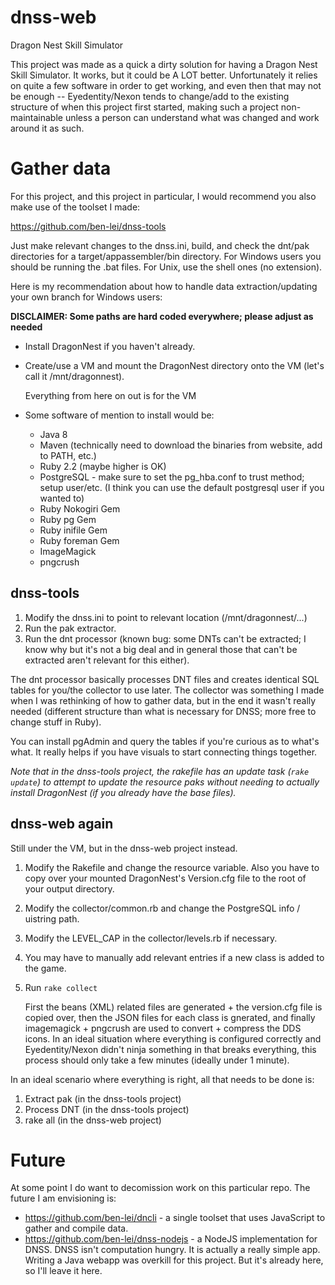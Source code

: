 # dnss-web
Dragon Nest Skill Simulator

This project was made as a quick a dirty solution for having a Dragon Nest Skill Simulator.
It works, but it could be A LOT better. Unfortunately it relies on quite a few software in
order to get working, and even then that may not be enough -- Eyedentity/Nexon tends to change/add
to the existing structure of when this project first started, making such a project non-maintainable
unless a person can understand what was changed and work around it as such.

# Gather data

For this project, and this project in particular, I would recommend you also make use of the toolset I made:

  <https://github.com/ben-lei/dnss-tools>

Just make relevant changes to the dnss.ini, build, and check the dnt/pak directories for a target/appassembler/bin directory.
For Windows users you should be running the .bat files. For Unix, use the shell ones (no extension).

Here is my recommendation about how to handle data extraction/updating your own branch for Windows users:

**DISCLAIMER: Some paths are hard coded everywhere; please adjust as needed**

- Install DragonNest if you haven't already.
- Create/use a VM and mount the DragonNest directory onto the VM (let's call it /mnt/dragonnest).
   
   Everything from here on out is for the VM
- Some software of mention to install would be:
   - Java 8
   - Maven (technically need to download the binaries from website, add to PATH, etc.)
   - Ruby 2.2 (maybe higher is OK)
   - PostgreSQL - make sure to set the pg_hba.conf to trust method; setup user/etc. (I think you can use the default postgresql user if you wanted to)
   - Ruby Nokogiri Gem
   - Ruby pg Gem
   - Ruby inifile Gem
   - Ruby foreman Gem
   - ImageMagick
   - pngcrush

## dnss-tools
1. Modify the dnss.ini to point to relevant location (/mnt/dragonnest/...)
1. Run the pak extractor.
1. Run the dnt processor (known bug: some DNTs can't be extracted; I know why but it's not a big deal and in general those that can't be extracted aren't relevant for this either).

  The dnt processor basically processes DNT files and creates identical SQL tables for you/the collector to use later. The collector was something I made when I was rethinking of how to gather data, but in the end it wasn't really needed (different structure than what is necessary for DNSS; more free to change stuff in Ruby).
   
  You can install pgAdmin and query the tables if you're curious as to what's what. It really helps if you have visuals to start connecting things together.

*Note that in the dnss-tools project, the rakefile has an update task (`rake update`) to attempt to update the resource
paks without needing to actually install DragonNest (if you already have the base files).*

## dnss-web again
Still under the VM, but in the dnss-web project instead.

  1. Modify the Rakefile and change the resource variable. Also you have to copy over your mounted DragonNest's Version.cfg file to the root of your output directory.
  1. Modify the collector/common.rb and change the PostgreSQL info / uistring path.
  1. Modify the LEVEL_CAP in the collector/levels.rb if necessary.
  1. You may have to manually add relevant entries if a new class is added to the game.
  1. Run `rake collect`
  
     First the beans (XML) related files are generated + the version.cfg file is copied over, then the JSON files for each class is gnerated, and finally imagemagick + pngcrush are used to convert + compress the DDS icons. In an ideal situation where everything is configured correctly and Eyedentity/Nexon didn't ninja something in that breaks everything, this process should only take a few minutes (ideally under 1 minute).
     
In an ideal scenario where everything is right, all that needs to be done is:
  1. Extract pak (in the dnss-tools project)
  2. Process DNT (in the dnss-tools project)
  3. rake all (in the dnss-web project)

# Future
At some point I do want to decomission work on this particular repo. The future I am envisioning is:
 - <https://github.com/ben-lei/dncli> - a single toolset that uses JavaScript to gather and compile data.
 - <https://github.com/ben-lei/dnss-nodejs> - a NodeJS implementation for DNSS. DNSS isn't computation hungry. It is actually a really simple app. Writing a Java webapp was overkill for this project. But it's already here, so I'll leave it here.

